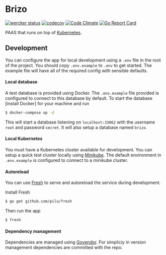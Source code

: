 # Brizo

[![wercker status](https://app.wercker.com/status/71f5e5d09990c22f394a998bef86d9af/s/master "wercker status")](https://app.wercker.com/project/byKey/71f5e5d09990c22f394a998bef86d9af)
[![codecov](https://codecov.io/gh/generationtux/brizo/branch/master/graph/badge.svg)](https://codecov.io/gh/generationtux/brizo)
[![Code Climate](https://codeclimate.com/github/generationtux/brizo/badges/gpa.svg)](https://codeclimate.com/github/generationtux/brizo)
[![Go Report Card](https://goreportcard.com/badge/github.com/generationtux/brizo)](https://goreportcard.com/report/github.com/generationtux/brizo)

PAAS that runs on top of [Kubernetes](http://kubernetes.io/).

## Development

You can configure the app for local development using a `.env` file in the root of the project. You should copy `.env.example` to `.env` to get started.
The example file will have all of the required config with sensible defaults.

#### Local database

A test database is provided using Docker. The `.env.example` file provided is configured to connect to this database by default. To start the database [install Docker] for 
your machine and run
```sh
$ docker-compose up -d
```

This will start a database listening on `localhost:33062` with the username `root` and password `secret`. It will also setup a database named `brizo`.

#### Local Kubernetes

You must have a Kubernetes cluster available for development. You can setup a quick test cluster locally using [Minikube](https://github.com/kubernetes/minikube). The default
environment in `.env.example` is configured to connect to a minikube cluster.

#### Autoreload

You can use [Fresh](https://github.com/pilu/fresh) to serve and autoreload the service during development.

Install Fresh
```sh
$ go get github.com/pilu/fresh
```

Then run the app
```sh
$ fresh
```

#### Dependency management

Dependencies are managed using [Govendor](https://github.com/kardianos/govendor). For simpliciy in version management
dependencies are committed with the repo.
